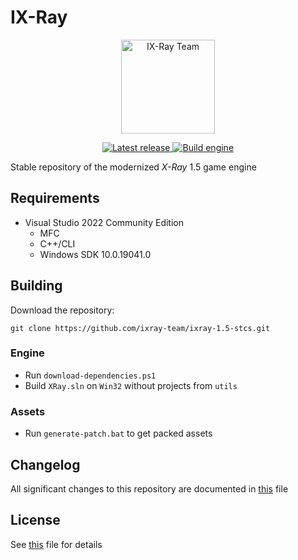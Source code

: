 # IX-Ray

<div align="center">
  <p>
    <a href="https://github.com/ixray-team">
      <img src="https://github.com/ixray-team/ixray-docs/blob/default/logo.png" alt="IX-Ray Team" width="150" height="150" />
    </a>
  </p>

  <p>
    <a href="https://github.com/ixray-team/ixray-1.5-stcs/releases/tag/r0.5">
      <img src="https://img.shields.io/github/v/release/ixray-team/ixray-1.5-stcs?include_prereleases&label=Release" alt="Latest release" />
    </a>
    <a  href="https://github.com/ixray-team/ixray-1.5-stcs/actions/workflows/build-engine.yml">
      <img src="https://github.com/ixray-team/ixray-1.5-stcs/actions/workflows/build-engine.yml/badge.svg" alt="Build engine" />
    </a>
  </p>
</div>

Stable repository of the modernized _X-Ray_ 1.5 game engine

## Requirements

- Visual Studio 2022 Community Edition
  - MFC
  - C++/CLI
  - Windows SDK 10.0.19041.0

## Building

Download the repository:

```console
git clone https://github.com/ixray-team/ixray-1.5-stcs.git
```

### Engine

- Run `download-dependencies.ps1`
- Build `XRay.sln` on `Win32` without projects from `utils`

### Assets

- Run `generate-patch.bat` to get packed assets

## Changelog

All significant changes to this repository are documented in [this](CHANGELOG.md) file

## License

See [this](LICENSE.md) file for details
